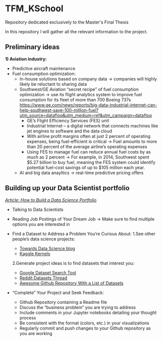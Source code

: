 # TFM_KSchool
Repository dedicated exclusively to the Master's Final Thesis

In this repository I will gather all the relevant information to the project.

## Preliminary ideas
**1) Aviation industry:**
  - Predictive aircraft maintenance
  - Fuel consumption optimization:
    - In-house solutions based on company data → companies will highly likely be reluctant to sharing data
    - Southwest/GE Aviation “secret recipe” of fuel consumption optimization → use its flight analytics system to improve fuel consumption for its fleet of more than 700 Boeing 737s https://www.ge.com/news/reports/big-data-industrial-internet-can-help-southwest-save-100-million-fuel?utm_source=datafloq&utm_medium=ref&utm_campaign=datafloq
      - GE’s Flight Efficiency Services (FES) unit
      - Industrial Internet – a digital network that connects machines like jet engines to software and the data cloud
      - With airline profit margins often at just 2 percent of operating expenses, being fuel-efficient is critical → Fuel amounts to more than 20 percent of the average airline’s operating expenses
      - Using FES to manage fuel can reduce annual fuel costs by as much as 2 percent → For example, in 2014, Southwest spent $5.27 billion to buy fuel, meaning the FES system could identify potential fuel-cost savings of up to $105 million each year.
    - AI and big data anayltics → real-time predictive pricing offers


## Building up your Data Scientist portfolio
[*Article: How to Build a Data Science Portfolio*](https://news.codecademy.com/how-to-build-a-data-science-portfolio/)
- Talking to Data Scientists
- Reading Job Postings of Your Dream Job → Make sure to find multiple options you are interested in
- Find a Dataset to Address a Problem You’re Curious About:
  1.See other people’s data science projects:
    - [Towards Data Science blog](https://towardsdatascience.com/)
    - [Kaggle Kernels](https://towardsdatascience.com/)
    
  2.Generate project ideas is to find datasets that interest you:
    - [Google Dataset Search Tool](https://toolbox.google.com/datasetsearch)
    - [Reddit Datasets Thread](https://www.reddit.com/r/datasets/)
    - [Awesome Github Repository With a List of Datasets](https://github.com/awesomedata/awesome-public-datasets)
- “Complete” Your Project and Seek Feedback:
  - Github Repository containing a Readme file
  - Discuss the “business problem” you are trying to address
  - Include comments in your Jupyter notebooks detailing your thought process
  - Be consistent with the format (colors, etc.) in your visualizations
  - Regularly commit and push changes to your Github repository as you are working
